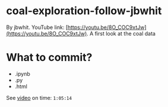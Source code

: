 # coal-exploration-follow-jbwhit

By jbwhit. YouTube link: [https://youtu.be/8O_COC9xtJw](https://youtu.be/8O_COC9xtJw).
A first look at the coal data

# What to commit?

- .ipynb
- .py
- .html

See [video](https://youtu.be/8O_COC9xtJw) on time: `1:05:14`
